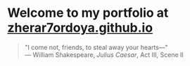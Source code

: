 # Welcome to my portfolio at [zherar7ordoya.github.io](https://zherar7ordoya.github.io/)

> "I come not, friends, to steal away your hearts—"  
> — William Shakespeare, *Julius Caesar*, Act III, Scene II